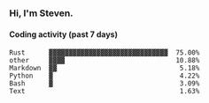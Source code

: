 ### Hi, I'm Steven.

#### Coding activity (past 7 days)
```
Rust      ▓▓▓▓▓▓▓▓▓▓▓▓▓▓▓▓▓▓▓▓▓▓▓▓▓▓▓▓▓▓  75.00%
other     ▓▓▓▓                            10.88%
Markdown  ▓▓                               5.18%
Python    ▓                                4.22%
Bash      ▓                                3.09%
Text                                       1.63%
```
